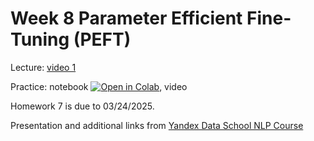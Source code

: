 # Week 8 Parameter Efficient Fine-Tuning (PEFT)

Lecture: [video 1]()

Practice: notebook [![Open in Colab](https://colab.research.google.com/assets/colab-badge.svg)](https://github.com/anton-selitskiy), video

Homework 7 is due to 03/24/2025. 

Presentation and additional links from [Yandex Data School NLP Course](https://github.com/yandexdataschool/nlp_course/tree/2024/week07_peft) 

